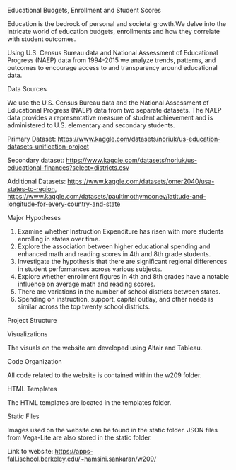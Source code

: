 Educational Budgets, Enrollment and Student Scores

Education is the bedrock of personal and societal growth.We delve into the intricate world of education budgets, enrollments and how they correlate with student outcomes.

Using U.S. Census Bureau data and National Assessment of Educational Progress (NAEP) data from 1994-2015 we analyze trends, patterns, and outcomes to encourage access to and transparency around educational data.

Data Sources

We use the U.S. Census Bureau data and the National Assessment of Educational Progress (NAEP) data from two separate datasets. 
The NAEP data provides a representative measure of student achievement and is administered to U.S. elementary and secondary students.


Primary Dataset: https://www.kaggle.com/datasets/noriuk/us-education-datasets-unification-project

Secondary dataset: https://www.kaggle.com/datasets/noriuk/us-educational-finances?select=districts.csv

Additional Datasets: https://www.kaggle.com/datasets/omer2040/usa-states-to-region, https://www.kaggle.com/datasets/paultimothymooney/latitude-and-longitude-for-every-country-and-state

Major Hypotheses
1. Examine whether Instruction Expenditure has risen with more students enrolling in states over time.
2. Explore the association between higher educational spending and enhanced math and reading scores in 4th and 8th grade students.
3. Investigate the hypothesis that there are significant regional differences in student performances across various subjects.
4. Explore whether enrollment figures in 4th and 8th grades have a notable influence on average math and reading scores.
5. There are variations in the number of school districts between states.
6. Spending on instruction, support, capital outlay, and other needs is similar across the top twenty school districts.

Project Structure

Visualizations

The visuals on the website are developed using Altair and Tableau.

Code Organization

All code related to the website is contained within the w209 folder.

HTML Templates

The HTML templates are located in the templates folder.

Static Files

Images used on the website can be found in the static folder.
JSON files from Vega-Lite are also stored in the static folder.

Link to website: https://apps-fall.ischool.berkeley.edu/~hamsini.sankaran/w209/
